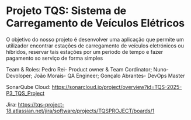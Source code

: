 # Projeto TQS: Sistema de Carregamento de Veículos Elétricos
O objetivo do nosso projeto é desenvolver uma aplicação que permite um utilizador encontrar estações de carregamento de veículos eletrónicos ou híbridos, reservar tais estações por um periodo de tempo e fazer pagamento so serviço de forma simples

Team & Roles:
Pedro Rei- Product owner & Team Cordinator;
Nuno- Devoloper;
João Morais- QA Engineer;
Gonçalo Abrantes- DevOps Master

SonarQube Cloud: https://sonarcloud.io/project/overview?id=TQS-2025-P3_TQS_Project

Jira: https://tqs-project-18.atlassian.net/jira/software/projects/TQSPROJECT/boards/1
